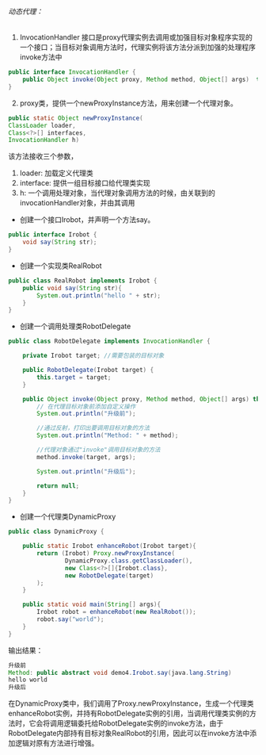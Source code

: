 ###### 动态代理：
1. InvocationHandler 接口是proxy代理实例去调用或加强目标对象程序实现的一个接口；当目标对象调用方法时，代理实例将该方法分派到加强的处理程序invoke方法中
```java
public interface InvocationHandler {
    public Object invoke(Object proxy, Method method, Object[] args)  throws Throwable;
}
```

2. proxy类，提供一个newProxyInstance方法，用来创建一个代理对象。
```java
public static Object newProxyInstance(
ClassLoader loader,                                      
Class<?>[] interfaces,                                      
InvocationHandler h)
```
该方法接收三个参数，
1. loader: 加载定义代理类
2. interface: 提供一组目标接口给代理类实现
3. h: 一个调用处理对象，当代理对象调用方法的时候，由关联到的invocationHandler对象，并由其调用

* 创建一个接口Irobot，并声明一个方法say。
```java
public interface Irobot {     
    void say(String str);
}
```
* 创建一个实现类RealRobot
```java
public class RealRobot implements Irobot {
    public void say(String str){
        System.out.println("hello " + str);
    }
}
```

* 创建一个调用处理类RobotDelegate
```java
public class RobotDelegate implements InvocationHandler {

    private Irobot target; //需要包装的目标对象

    public RobotDelegate(Irobot target) {
        this.target = target;
    }

    public Object invoke(Object proxy, Method method, Object[] args) throws Throwable {
        // 在代理目标对象前添加自定义操作
        System.out.println("升级前");

        //通过反射，打印出要调用目标对象的方法
        System.out.println("Method: " + method);

        //代理对象通过"invoke"调用目标对象的方法
        method.invoke(target, args);

        System.out.println("升级后");

        return null;
    }
}
```

* 创建一个代理类DynamicProxy
```java
public class DynamicProxy {

    public static Irobot enhanceRobot(Irobot target){
        return (Irobot) Proxy.newProxyInstance(
                DynamicProxy.class.getClassLoader(),
                new Class<?>[]{Irobot.class},
                new RobotDelegate(target)
        );
    }

    public static void main(String[] args){
        Irobot robot = enhanceRobot(new RealRobot());
        robot.say("world");
    }
}
```
输出结果：
```java
升级前
Method: public abstract void demo4.Irobot.say(java.lang.String)
hello world
升级后
```

在DynamicProxy类中，我们调用了Proxy.newProxyInstance，生成一个代理类enhanceRobot实例，并持有RobotDelegate实例的引用，当调用代理类实例的方法时，它会将调用逻辑委托给RobotDelegate实例的invoke方法，由于RobotDelegate内部持有目标对象RealRobot的引用，因此可以在invoke方法中添加逻辑对原有方法进行增强。



